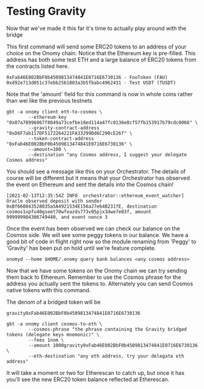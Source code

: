 # Testing Gravity

Now that we've made it this far it's time to actually play around with the bridge

This first command will send some ERC20 tokens to an address of your choice on the Onomy
chain. Notice that the Ethereum key is pre-filled. This address has both some test ETH and
a large balance of ERC20 tokens from the contracts listed here.

```
0xFab46E002BbF0b4509813474841E0716E6730136 - FooToken (FAU)
0xd92e713d051c37ebb2561803a3b5fbabc4962431 - Test USDT (TUSDT)
```

Note that the 'amount' field for this command is now in whole coins rather than wei like the previous testnets

```
gbt -a onomy client eth-to-cosmos \
        --ethereum-key "0x07a78996067f8049a73cefbe18ed114a47fc0136e8cf57fb153917b79cdc0066" \
        --gravity-contract-address "0xD6F7ab117DF5172264221FA33299Dd6C290cE26f" \
        --token-contract-address "0xFab46E002BbF0b4509813474841E0716E6730136" \
        --amount=100 \
        --destination "any Cosmos address, I suggest your delegate Cosmos address"
```

You should see a message like this on your Orchestrator. The details of course will be different but it means that your Orchestrator has observed the event on Ethereum and sent the details into the Cosmos chain!

```
[2021-02-13T12:35:54Z INFO  orchestrator::ethereum_event_watcher] Oracle observed deposit with sender 0xBf660843528035a5A4921534E156a27e64B231fE, destination cosmos1xpfu40gseet70wfeazds773v05pjx3dwe7e03f, amount
999999984306749440, and event nonce 3
```

Once the event has been observed we can check our balance on the Cosmos side. We will see some peggy<ERC20 address> tokens in our balance. We have a good bit of code in flight right now so the module renaming from 'Peggy' to 'Gravity' has been put on hold until we're feature complete.

```
onomyd --home $HOME/.onomy query bank balances <any cosmos address>
```

Now that we have some tokens on the Onomy chain we can try sending them back to Ethereum. Remember to use the Cosmos phrase for the address you actually sent the tokens to. Alternately you can send Cosmos native tokens with this command.

The denom of a bridged token will be

```
gravity0xFab46E002BbF0b4509813474841E0716E6730136
```

```
gbt -a onomy client cosmos-to-eth \
        --cosmos-phrase "the phrase containing the Gravity bridged tokens (delegate keys mnemonic)" \
        --fees 1nom \
        --amount 1000gravity0xFab46E002BbF0b4509813474841E0716E6730136 \
        --eth-destination "any eth address, try your delegate eth address"
```

It will take a moment or two for Etherescan to catch up, but once it has you'll see the new ERC20 token balance reflected at Etherescan.
